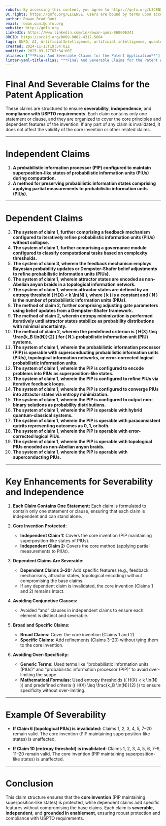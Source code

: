 ```yaml
---
robots: By accessing this content, you agree to https://qnfo.org/LICENSE. Non-commercial use only. Attribution required.
DC.rights: https://qnfo.org/LICENSE. Users are bound by terms upon access.
author: Rowan Brad Quni
email: rowan.quni@qnfo.org
website: http://qnfo.org
LinkedIn: https://www.linkedin.com/in/rowan-quni-868006341
ORCID: https://orcid.org/0009-0002-4317-5604
tags: QNFO, AI, ArtificialIntelligence, artificial intelligence, quantum, physics, science, Einstein, QuantumMechanics, quantum mechanics, QuantumComputing, quantum computing, information, InformationTheory, information theory, InformationalUniverse, informational universe, informational universe hypothesis, IUH
created: 2024-11-13T19:54:01Z
modified: 2025-03-17T07:34:00Z
aliases: ["**Final And Severable Claims for the Patent Application**"]
linter-yaml-title-alias: "**Final And Severable Claims for the Patent Application**"
---
```


# **Final And Severable Claims for the Patent Application**

These claims are structured to ensure **severability**, **independence**, and **compliance with USPTO requirements**. Each claim contains only one statement or clause, and they are organized to cover the core principles and dependent features of the invention. If any part of any claim is invalidated, it does not affect the validity of the core invention or other related claims.

---

# **Independent Claims**

1. **A probabilistic information processor (PIP) configured to maintain superposition-like states of probabilistic information units (PIUs) during computation.**
2. **A method for preserving probabilistic information states comprising applying partial measurements to probabilistic information units (PIUs).**

---

# **Dependent Claims**

3. **The system of claim 1, further comprising a feedback mechanism configured to iteratively refine probabilistic information units (PIUs) without collapse.**
4. **The system of claim 1, further comprising a governance module configured to classify computational tasks based on complexity thresholds.**
5. **The system of claim 3, wherein the feedback mechanism employs Bayesian probability updates or Dempster-Shafer belief adjustments to refine probabilistic information units (PIUs).**
6. **The system of claim 1, wherein attractor states are encoded as non-Abelian anyon braids in a topological information network.**
7. **The system of claim 1, wherein attractor states are defined by an entropy threshold \( H(X) < k \ln(N) \), where \( k \) is a constant and \( N \) is the number of probabilistic information units (PIUs).**
8. **The method of claim 2, further comprising adjusting gate parameters using belief updates from a Dempster-Shafer framework.**
9. **The method of claim 2, wherein entropy minimization is performed iteratively until attractor states stabilize as probability distributions with minimal uncertainty.**
10. **The method of claim 2, wherein the predefined criterion is \( H(X) \leq \frac{k_B \ln(N)}{2} \) for \( N \)-probabilistic information unit (PIU) systems.**
11. **The system of claim 1, wherein the probabilistic information processor (PIP) is operable with superconducting probabilistic information units (PIUs), topological information networks, or error-corrected logical probabilistic information units.**
12. **The system of claim 1, wherein the PIP is configured to encode problems into PIUs as superposition-like states.**
13. **The system of claim 1, wherein the PIP is configured to refine PIUs via iterative feedback loops.**
14. **The system of claim 1, wherein the PIP is configured to converge PIUs into attractor states via entropy minimization.**
15. **The system of claim 1, wherein the PIP is configured to output non-binary solutions as probability distributions.**
16. **The system of claim 1, wherein the PIP is operable with hybrid quantum-classical systems.**
17. **The system of claim 1, wherein the PIP is operable with paraconsistent qutrits representing outcomes as 0, 1, or both.**
18. **The system of claim 1, wherein the PIP is operable with error-corrected logical PIUs.**
19. **The system of claim 1, wherein the PIP is operable with topological PIUs encoded as non-Abelian anyon braids.**
20. **The system of claim 1, wherein the PIP is operable with superconducting PIUs.**

---

# **Key Enhancements for Severability and Independence**

1. **Each Claim Contains One Statement:**
   Each claim is formulated to contain only one statement or clause, ensuring that each claim is independent and can stand alone.

2. **Core Invention Protected:**
   - **Independent Claim 1:** Covers the core invention (PIP maintaining superposition-like states of PIUs).
   - **Independent Claim 2:** Covers the core method (applying partial measurements to PIUs).

3. **Dependent Claims Are Severable:**
   - **Dependent Claims 3–20:** Add specific features (e.g., feedback mechanisms, attractor states, topological encoding) without compromising the base claims.
   - If any dependent claim is invalidated, the core invention (Claims 1 and 2) remains intact.

4. **Avoiding Conjunctive Clauses:**
   - Avoided “and” clauses in independent claims to ensure each element is distinct and severable.

5. **Broad and Specific Claims:**
   - **Broad Claims:** Cover the core invention (Claims 1 and 2).
   - **Specific Claims:** Add refinements (Claims 3–20) without tying them to the core invention.

6. **Avoiding Over-Specificity:**
   - **Generic Terms:** Used terms like “probabilistic information units (PIUs)” and “probabilistic information processor (PIP)” to avoid over-limiting the scope.
   - **Mathematical Formulas:** Used entropy thresholds (\( H(X) < k \ln(N) \)) and predefined criteria (\( H(X) \leq \frac{k_B \ln(N)}{2} \)) to ensure specificity without over-limiting.

---

# **Example Of Severability**

- **If Claim 6 (topological PIUs) is invalidated:**
  Claims 1, 2, 3, 4, 5, 7–20 remain valid. The core invention (PIP maintaining superposition-like states) is unaffected.

- **If Claim 10 (entropy threshold) is invalidated:**
  Claims 1, 2, 3, 4, 5, 6, 7–9, 11–20 remain valid. The core invention (PIP maintaining superposition-like states) is unaffected.

---

# **Conclusion**

This claim structure ensures that the **core invention** (PIP maintaining superposition-like states) is protected, while dependent claims add specific features without compromising the base claims. Each claim is **severable**, **independent**, and **grounded in enablement**, ensuring robust protection and compliance with USPTO requirements.
